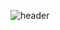 ![header](https://capsule-render.vercel.app/api?type=rect&color=0:FFFF00,50:00FF00,100:0000FF&height=300&section=header&text=hello,%20This%20is%20CS's%20GitHub%20&animation=fadeIn&fontSize=50)

<!--
**ku-ocs/ku-ocs** is a ✨ _special_ ✨ repository because its `README.md` (this file) appears on your GitHub profile.

Here are some ideas to get you started:

- 🔭 I’m currently working on ...
- 🌱 I’m currently learning ...
- 👯 I’m looking to collaborate on ...
- 🤔 I’m looking for help with ...
- 💬 Ask me about ...
- 📫 How to reach me: ...
- 😄 Pronouns: ...
- ⚡ Fun fact: ...
-->
